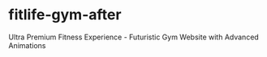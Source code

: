 # fitlife-gym-after
Ultra Premium Fitness Experience - Futuristic Gym Website with Advanced Animations
